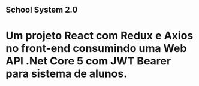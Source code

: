## School System 2.0
# Um projeto React com Redux e Axios no front-end consumindo uma Web API .Net Core 5 com JWT Bearer para sistema de alunos.
